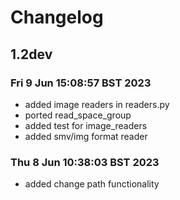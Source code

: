 # Changelog
## 1.2dev
### Fri  9 Jun 15:08:57 BST 2023
- added image readers in readers.py
- ported read_space_group
- added test for image_readers
- added smv/img format reader

### Thu  8 Jun 10:38:03 BST 2023
- added change path functionality
